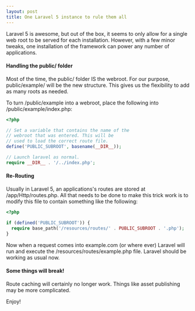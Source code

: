 ```yaml
---
layout: post
title: One Laravel 5 instance to rule them all
---
```


Laravel 5 is awesome, but out of the box, it seems to only allow for a single web root to be served for each installation. However, with a few minor tweaks, one installation of the framework can power any number of applications.

#### Handling the public/ folder
Most of the time, the public/ folder IS the webroot. For our purpose, public/example/ will be the new structure. This gives us the flexibility to add as many roots as needed.

To turn /public/example into a webroot, place the following into /public/example/index.php:

```php
<?php

// Set a variable that contains the name of the
// webroot that was entered. This will be
// used to load the correct route file.
define('PUBLIC_SUBROOT', basename(__DIR__));

// Launch laravel as normal.
require __DIR__ . '/../index.php';
```

#### Re-Routing
Usually in Laravel 5, an applications's routes are stored at /app/Http/routes.php. All that needs to be done to make this trick work is to modify this file to contain something like the following:

```php
<?php

if (defined('PUBLIC_SUBROOT')) {
  require base_path('/resources/routes/' . PUBLIC_SUBROOT . '.php');
}
```

Now when a request comes into example.com (or where ever) Laravel will run and execute the /resources/routes/example.php file. Laravel should be working as usual now.

#### Some things will break!
Route caching will certainly no longer work. Things like asset publishing may be more complicated.

Enjoy!
